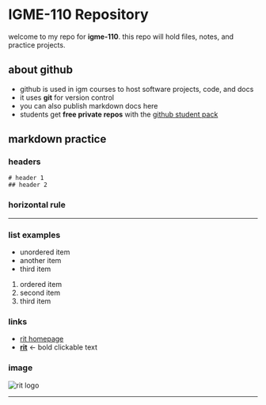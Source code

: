 # IGME-110 Repository  

welcome to my repo for **igme-110**. this repo will hold files, notes, and practice projects.  

## about github  
- github is used in igm courses to host software projects, code, and docs  
- it uses **git** for version control  
- you can also publish markdown docs here  
- students get **free private repos** with the [github student pack](https://github.com/education)  


## markdown practice  
### headers  
`# header 1`  
`## header 2`  

### horizontal rule  
---  

### list examples  
- unordered item  
- another item  
- third item  

1. ordered item  
2. second item  
3. third item  

### links  
- [rit homepage](https://www.rit.edu)  
- [**rit**](https://www.rit.edu) ← bold clickable text  

### image  
![rit logo]([https://upload.wikimedia.org/wikipedia/commons/0/04/Rochester_Institute_of_Technology_seal.svg](https://www.rit.edu/brandportal/sites/rit.edu.brandportal/files/2020-04/RIT_RGB_hor.png))  

---
